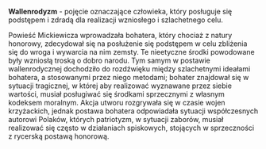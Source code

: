 **Wallenrodyzm** - pojęcie oznaczające człowieka, który posługuje się podstępem i zdradą dla realizacji wzniosłego i szlachetnego celu.

Powieść Mickiewicza wprowadzała bohatera, który chociaż z natury honorowy, zdecydował się na posłużenie się podstępem w celu zbliżenia się do wroga i wywarcia na nim zemsty. Te nieetyczne środki powodowane były wzniosłą troską o dobro narodu. Tym samym w postawie wallenrodycznej dochodziło do rozdźwięku między szlachetnymi ideałami bohatera, a stosowanymi przez niego metodami; bohater znajdował się w sytuacji tragicznej, w której aby realizować wyznawane przez siebie wartości, musiał posługiwać się środkami sprzecznymi z własnym kodeksem moralnym. Akcja utworu rozgrywała się w czasie wojen krzyżackich, jednak postawa bohatera odpowiadała sytuacji współczesnych autorowi Polaków, których patriotyzm, w sytuacji zaborów, musiał realizować się często w działaniach spiskowych, stojących w sprzeczności z rycerską postawą honorową.